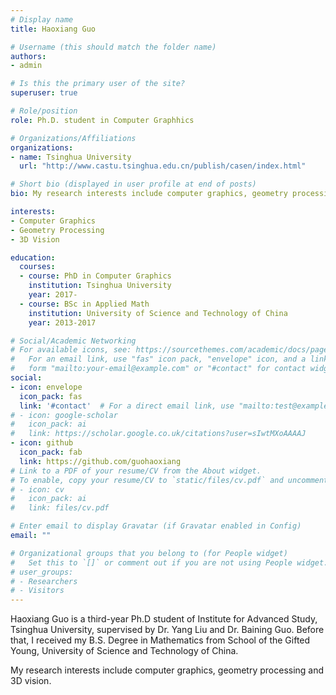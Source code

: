 ```yaml
---
# Display name
title: Haoxiang Guo

# Username (this should match the folder name)
authors:
- admin

# Is this the primary user of the site?
superuser: true

# Role/position
role: Ph.D. student in Computer Graphhics

# Organizations/Affiliations
organizations:
- name: Tsinghua University
  url: "http://www.castu.tsinghua.edu.cn/publish/casen/index.html"

# Short bio (displayed in user profile at end of posts)
bio: My research interests include computer graphics, geometry processing and 3D vision.

interests:
- Computer Graphics
- Geometry Processing
- 3D Vision

education:
  courses:
  - course: PhD in Computer Graphics
    institution: Tsinghua University
    year: 2017-
  - course: BSc in Applied Math
    institution: University of Science and Technology of China
    year: 2013-2017

# Social/Academic Networking
# For available icons, see: https://sourcethemes.com/academic/docs/page-builder/#icons
#   For an email link, use "fas" icon pack, "envelope" icon, and a link in the
#   form "mailto:your-email@example.com" or "#contact" for contact widget.
social:
- icon: envelope
  icon_pack: fas
  link: '#contact'  # For a direct email link, use "mailto:test@example.org".
# - icon: google-scholar
#   icon_pack: ai
#   link: https://scholar.google.co.uk/citations?user=sIwtMXoAAAAJ
- icon: github
  icon_pack: fab
  link: https://github.com/guohaoxiang
# Link to a PDF of your resume/CV from the About widget.
# To enable, copy your resume/CV to `static/files/cv.pdf` and uncomment the lines below.
# - icon: cv
#   icon_pack: ai
#   link: files/cv.pdf

# Enter email to display Gravatar (if Gravatar enabled in Config)
email: ""

# Organizational groups that you belong to (for People widget)
#   Set this to `[]` or comment out if you are not using People widget.
# user_groups:
# - Researchers
# - Visitors
---
```


Haoxiang Guo is a third-year Ph.D student of Institute for Advanced Study, Tsinghua University, supervised by Dr. Yang Liu and Dr. Baining Guo. Before that, I received my B.S. Degree in Mathematics from School of the Gifted Young, University of Science and Technology of China.

My research interests include computer graphics, geometry processing and 3D vision.
